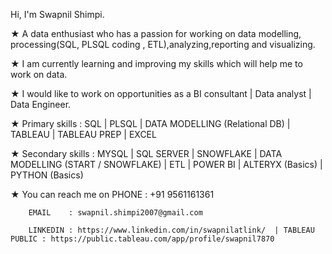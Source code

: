 Hi, I'm Swapnil Shimpi.

★ A data enthusiast who has a passion for working on data modelling, processing(SQL, PLSQL coding , ETL),analyzing,reporting and visualizing.

★ I am currently learning and improving my skills which will help me to work on data.
  
★ I would like to work on opportunities as a BI consultant | Data analyst | Data Engineer. 

★ Primary skills   : SQL | PLSQL | DATA MODELLING (Relational DB) | TABLEAU | TABLEAU PREP | EXCEL 

★ Secondary skills : MYSQL | SQL SERVER | SNOWFLAKE | DATA MODELLING (START / SNOWFLAKE) | ETL | POWER BI | ALTERYX (Basics) | PYTHON (Basics) 

★ You can reach me on 
        PHONE    : +91 9561161361
        
        EMAIL    : swapnil.shimpi2007@gmail.com
        
        LINKEDIN : https://www.linkedin.com/in/swapnilatlink/  | TABLEAU PUBLIC : https://public.tableau.com/app/profile/swapnil7870


